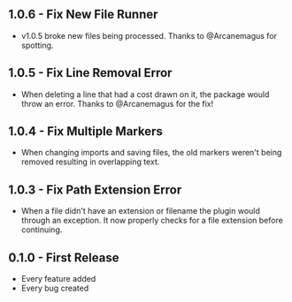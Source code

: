 ## 1.0.6 - Fix New File Runner
* v1.0.5 broke new files being processed. Thanks to @Arcanemagus for spotting.

## 1.0.5 - Fix Line Removal Error
* When deleting a line that had a cost drawn on it, the package would throw an error. Thanks to @Arcanemagus for the fix!

## 1.0.4 - Fix Multiple Markers
* When changing imports and saving files, the old markers weren't being removed resulting in overlapping text.

## 1.0.3 - Fix Path Extension Error
* When a file didn't have an extension or filename the plugin would through an exception. It now properly checks for a file extension before continuing.

## 0.1.0 - First Release
* Every feature added
* Every bug created
